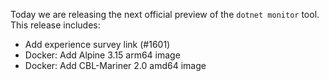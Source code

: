 Today we are releasing the next official preview of the `dotnet monitor` tool. This release includes:

- Add experience survey link (#1601)
- Docker: Add Alpine 3.15 arm64 image
- Docker: Add CBL-Mariner 2.0 amd64 image

